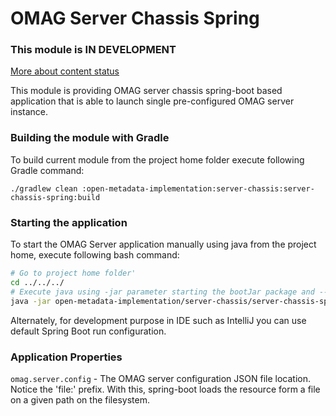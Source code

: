 <!-- SPDX-License-Identifier: CC-BY-4.0 -->
<!-- Copyright Contributors to the ODPi Egeria project. -->

# OMAG Server Chassis Spring

### This module is IN DEVELOPMENT
[More about content status](https://egeria-project.org/release-notes/content-status/)

This module is providing OMAG server chassis spring-boot based application that is able to launch single pre-configured OMAG server instance.

### Building the module with Gradle

To build current module from the project home folder execute following Gradle command:

`./gradlew clean :open-metadata-implementation:server-chassis:server-chassis-spring:build`

### Starting the application

To start the OMAG Server application manually using java from the project home, execute following bash command:

```bash
# Go to project home folder'
cd ../../../
# Execute java using -jar parameter starting the bootJar package and --omag.server.config setting the location of the OMAG server configuration file 
java -jar open-metadata-implementation/server-chassis/server-chassis-spring/build/libs/server-chassis-spring-*-SNAPSHOT.jar --omag.server.config=file:open-metadata-implementation/server-chassis/server-chassis-spring/src/main/resources/metadata-repository-server.json
```
Alternately, for development purpose in IDE such as IntelliJ you can use default Spring Boot run configuration. 

### Application Properties

`omag.server.config` - The OMAG server configuration JSON file location. Notice the 'file:' prefix. With this, spring-boot loads the resource form a file on a given path on the filesystem. 
